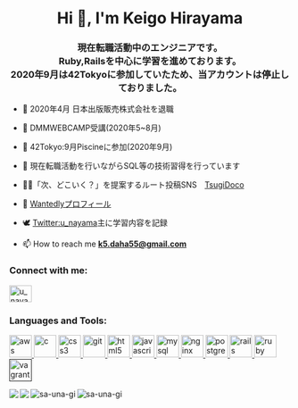 <h1 align="center">Hi 👋, I'm Keigo Hirayama</h1>
<h3 align="center">現在転職活動中のエンジニアです。<br>Ruby,Railsを中心に学習を進めております。<br>2020年9月は<a src="https://42tokyo.jp/">42Tokyo</a>に参加していたため、当アカウントは停止しておりました。</h3>

- 🌱 2020年4月 日本出版販売株式会社を退職
- 🌱 DMMWEBCAMP受講(2020年5~8月)
- 🌱 42Tokyo:9月Piscineに参加(2020年9月)
- 🌱 現在転職活動を行いながらSQL等の技術習得を行っています

- 👨‍💻「次、どこいく？」を提案するルート投稿SNS　[TsugiDoco](https://tsugidoco.work/)
- 📝 [Wantedlyプロフィール](https://www.wantedly.com/users/116610911?profile_v1=true)
- 🕊 [Twitter:u_nayama](https://twitter.com/u_nayama)主に学習内容を記録
- 📫 How to reach me **k5.daha55@gmail.com**

<p align="left">
<h3 align="left">Connect with me:</h3>
<a href="https://twitter.com/u_nayama" target="blank"><img align="center" src="https://cdn.jsdelivr.net/npm/simple-icons@3.0.1/icons/twitter.svg" alt="u_nayama" height="30" width="40" /></a>
</p>

<h3 align="left">Languages and Tools:</h3>
<p align="left"> <a href="https://aws.amazon.com" target="_blank"> <img src="https://devicons.github.io/devicon/devicon.git/icons/amazonwebservices/amazonwebservices-original-wordmark.svg" alt="aws" width="40" height="40"/> </a> <a href="https://www.cprogramming.com/" target="_blank"> <img src="https://devicons.github.io/devicon/devicon.git/icons/c/c-original.svg" alt="c" width="40" height="40"/> </a> <a href="https://www.w3schools.com/css/" target="_blank"> <img src="https://devicons.github.io/devicon/devicon.git/icons/css3/css3-original-wordmark.svg" alt="css3" width="40" height="40"/> </a> <a href="https://git-scm.com/" target="_blank"> <img src="https://www.vectorlogo.zone/logos/git-scm/git-scm-icon.svg" alt="git" width="40" height="40"/> </a> <a href="https://www.w3.org/html/" target="_blank"> <img src="https://devicons.github.io/devicon/devicon.git/icons/html5/html5-original-wordmark.svg" alt="html5" width="40" height="40"/> </a> <a href="https://developer.mozilla.org/en-US/docs/Web/JavaScript" target="_blank"> <img src="https://devicons.github.io/devicon/devicon.git/icons/javascript/javascript-original.svg" alt="javascript" width="40" height="40"/> </a> <a href="https://www.mysql.com/" target="_blank"> <img src="https://devicons.github.io/devicon/devicon.git/icons/mysql/mysql-original-wordmark.svg" alt="mysql" width="40" height="40"/> </a> <a href="https://www.nginx.com" target="_blank"> <img src="https://devicons.github.io/devicon/devicon.git/icons/nginx/nginx-original.svg" alt="nginx" width="40" height="40"/> </a> <a href="https://www.postgresql.org" target="_blank"> <img src="https://devicons.github.io/devicon/devicon.git/icons/postgresql/postgresql-original-wordmark.svg" alt="postgresql" width="40" height="40"/> </a> <a href="https://rubyonrails.org" target="_blank"> <img src="https://devicons.github.io/devicon/devicon.git/icons/rails/rails-original-wordmark.svg" alt="rails" width="40" height="40"/> </a> <a href="https://www.ruby-lang.org/en/" target="_blank"> <img src="https://devicons.github.io/devicon/devicon.git/icons/ruby/ruby-original-wordmark.svg" alt="ruby" width="40" height="40"/> </a> <a href="" target="_blank"> <img src="https://www.vectorlogo.zone/logos/vagrantup/vagrantup-icon.svg" alt="vagrant" width="40" height="40"/> </a> </p>


<a href="https://github.com/sa-una-gi">
  <img align="left" src="https://github-readme-stats.vercel.app/api?username=sa-una-gi&show_icons=true" />
</a>
<a href="https://github.com/sa-una-gi">
  <img align="left" src="https://github-readme-stats.vercel.app/api/top-langs/?username=sa-una-gi" />
</a>
<a href="https://github.com/sa-una-gi">
   <img align="left" src="https://github-readme-stats.vercel.app/api?username=sa-una-gi&show_icons=true" alt="sa-una-gi" />
</a>
<a>
   <img align=left" src="https://github-readme-stats.vercel.app/api/top-langs/?username=sa-una-gi&layout=compact" alt="sa-una-gi" />
</a>
